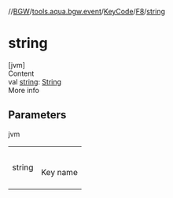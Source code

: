 //[BGW](../../../../index.md)/[tools.aqua.bgw.event](../../index.md)/[KeyCode](../index.md)/[F8](index.md)/[string](string.md)



# string  
[jvm]  
Content  
val [string](string.md): [String](https://kotlinlang.org/api/latest/jvm/stdlib/kotlin/-string/index.html)  
More info  


## Parameters  
  
jvm  
  
| | |
|---|---|
| <a name="tools.aqua.bgw.event/KeyCode.F8/string/#/PointingToDeclaration/"></a>string| <a name="tools.aqua.bgw.event/KeyCode.F8/string/#/PointingToDeclaration/"></a><br><br>Key name<br><br>|
  
  



